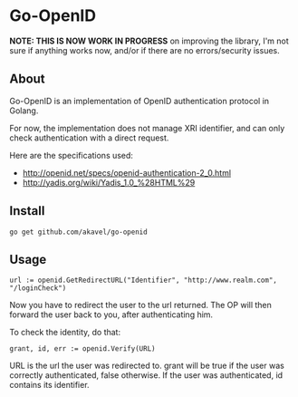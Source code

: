 Go-OpenID
=========

**NOTE: THIS IS NOW WORK IN PROGRESS** on improving the library, I'm not sure
if anything works now, and/or if there are no errors/security issues.

About
-----

Go-OpenID is an implementation of OpenID authentication protocol in Golang.

For now, the implementation does not manage XRI identifier, and can only check
authentication with a direct request.

Here are the specifications used:

* http://openid.net/specs/openid-authentication-2_0.html
* http://yadis.org/wiki/Yadis_1.0_%28HTML%29

Install
-------

    go get github.com/akavel/go-openid


Usage
-----

    url := openid.GetRedirectURL("Identifier", "http://www.realm.com", "/loginCheck")

Now you have to redirect the user to the url returned. The OP will then forward the user back to you, after authenticating him.

To check the identity, do that:

    grant, id, err := openid.Verify(URL)

URL is the url the user was redirected to.  grant will be true if the
user was correctly authenticated, false otherwise.  If the user was
authenticated, id contains its identifier.
